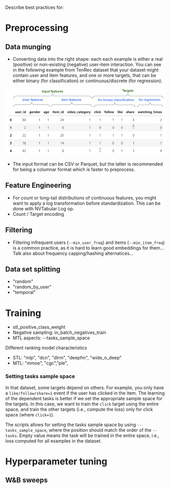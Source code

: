 Describe best practices for:

# Preprocessing

## Data munging
- Converting data into the right shape: each each example is either a real (positive) or non-existing (negative) user-item interaction. You can see in the following example from TenRec dataset that your dataset might contain user and item features, and one or more targets, that can be either binary (for classification) or continuous/discrete (for regression).

![TenRec dataset structure](../images/tenrec_dataset.png)

- The input format can be CSV or Parquet, but the latter is recommended for being a columnar format which is faster to preprocess.

## Feature Engineering
- For count or long-tail distributions of continuous features, you might want to apply a log transformation before standardization. This can be done with NVTabular Log op.
- Count / Target encoding


## Filtering
- Filtering infrequent users (`--min_user_freq`) and items (`--min_item_freq`) is a common practice, as it is hard to learn good embeddings for them... Talk also about frequency capping/hashing alternatices...


## Data set splitting
- "random"
- "random_by_user"
- "temporal"


# Training

- stl_positive_class_weight
- Negative sampling: in_batch_negatives_train
- MTL aspects: --tasks_sample_space

Different ranking model characteristics
- STL: "mlp", "dcn", "dlrm", "deepfm", "wide_n_deep"
- MTL: "mmoe", "cgc","ple",


### Setting tasks sample space
In that dataset, some targets depend on others. For example, you only have a `like/follow/share=1` event if the user has clicked in the item. The learning of the dependent tasks is better if we set the appropriate sample space for the targets. In this case, we want to train the `click` target  using the entire space, and train the other targets (i.e., compute the loss) only for click space (where `click=1`).  

The scripts allows for setting the tasks sample space by using `--tasks_sample_space`, where the position should match the order of the `--tasks`. Empty value means the task will be trained in the entire space, i.e., loss computed for all examples in the dataset.

# Hyperparameter tuning

## W&B sweeps

